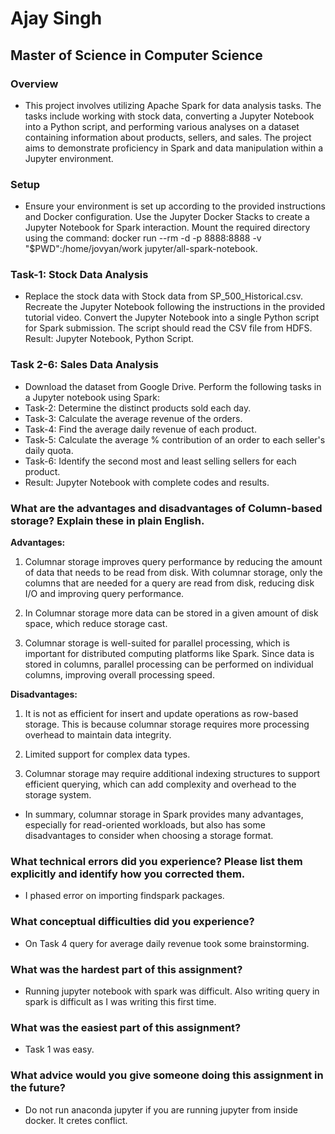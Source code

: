 # Ajay Singh
## Master of Science in Computer Science

### Overview
- This project involves utilizing Apache Spark for data analysis tasks. The tasks include working with stock data, converting a Jupyter Notebook into a Python script, and performing various analyses on a dataset containing information about products, sellers, and sales. The project aims to demonstrate proficiency in Spark and data manipulation within a Jupyter environment.

### Setup
- Ensure your environment is set up according to the provided instructions and Docker configuration.
Use the Jupyter Docker Stacks to create a Jupyter Notebook for Spark interaction.
Mount the required directory using the command: docker run --rm -d -p 8888:8888 -v "$PWD":/home/jovyan/work jupyter/all-spark-notebook.


### Task-1: Stock Data Analysis
- Replace the stock data with Stock data from SP_500_Historical.csv.
Recreate the Jupyter Notebook following the instructions in the provided tutorial video.
Convert the Jupyter Notebook into a single Python script for Spark submission. The script should read the CSV file from HDFS.
Result: Jupyter Notebook, Python Script.

### Task 2-6: Sales Data Analysis
- Download the dataset from Google Drive.
Perform the following tasks in a Jupyter notebook using Spark:
- Task-2: Determine the distinct products sold each day.
- Task-3: Calculate the average revenue of the orders.
- Task-4: Find the average daily revenue of each product.
- Task-5: Calculate the average % contribution of an order to each seller's daily quota.
- Task-6: Identify the second most and least selling sellers for each product.
- Result: Jupyter Notebook with complete codes and results.
  
### What are the advantages and disadvantages of Column-based storage? Explain these in plain English. 

**Advantages:**
1. Columnar storage improves query performance by reducing the amount of data that needs to be read from disk. With columnar storage, only the columns that are needed for a query are read from disk, reducing disk I/O and improving query performance.

2. In Columnar storage more data can be stored in a given amount of disk space, which reduce storage cast.

3. Columnar storage is well-suited for parallel processing, which is important for distributed computing platforms like Spark. Since data is stored in columns, parallel processing can be performed on individual columns, improving overall processing speed.


**Disadvantages:**
1. It is not as efficient for insert and update operations as row-based storage. This is because columnar storage requires more processing overhead to maintain data integrity.

2. Limited support for complex data types.

3. Columnar storage may require additional indexing structures to support efficient querying, which can add complexity and overhead to the storage system.

- In summary, columnar storage in Spark provides many advantages, especially for read-oriented workloads, but also has some disadvantages to consider when choosing a storage format.


### What technical errors did you experience? Please list them explicitly and identify how you corrected them.
- I phased error on importing findspark packages. 

### What conceptual difficulties did you experience?
- On Task 4 query for average daily revenue took some brainstorming. 
  
### What was the hardest part of this assignment?
- Running jupyter notebook with spark was difficult. Also writing query in spark is difficult as I was writing this first time.

### What was the easiest part of this assignment?
- Task 1 was easy.

### What advice would you give someone doing this assignment in the future?
- Do not run anaconda jupyter if you are running jupyter from inside docker. It cretes conflict. 
